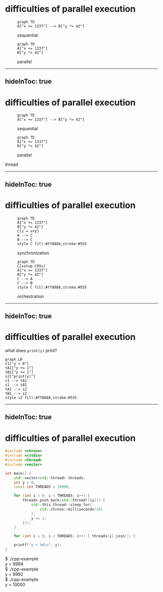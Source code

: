 # difficulties of parallel execution

<div class="flex h-80 justify-around items-end">
<figure v-click>

<div class="w-80 flex justify-center">

```mermaid
graph TD
A["x += 1337"] --> B["y *= 42"]
```
</div>
<figcaption>sequential</figcaption>
</figure>


<figure v-click>

```mermaid
graph TD
A["x += 1337"]
B["y *= 42"]
```
<figcaption>parallel</figcaption>
</figure>
</div>

<!--
### difficulties of parallel execution
- define **sequential**: executing code in order mostly only on one CPU
- define **parallel**: executing code out of order at the same time on multiple
CPUs
- **naive approach**: 2 CPUs == doubled computing power/performance
- **not true** because of:
- **orchestration**: every computing task (e.g. calculating a prime number) needs some
setup which needs to be executed sequentially (e.g. telling the other CPUs
what to do)
- **synchronization**: maybe computing task needs to combine result of multiple
CPUs
-->

---
hideInToc: true
---

# difficulties of parallel execution


<div class="flex h-80 justify-around items-end">
<figure class="invisible">

<div class="w-80 flex justify-center">

```mermaid
graph TD
A["x += 1337"] --> B["y *= 42"]
```
</div>
<figcaption>sequential</figcaption>
</figure>


<figure>

```mermaid
graph TD
A["x += 1337"]
B["y *= 42"]
```
<figcaption>parallel</figcaption>
</figure>
</div>

<div class="fixed bottom-[185px] right-[360px] italic">thread</div>

<!--
### difficulties of parallel execution
- define **sequential**: executing code in order mostly only on one CPU
- define **parallel**: executing code out of order at the same time on multiple
CPUs
- **naive approach**: 2 CPUs == doubled computing power/performance
- **not true** because of:
- **orchestration**: every computing task (e.g. calculating a prime number) needs some
setup which needs to be executed sequentially (e.g. telling the other CPUs
what to do)
- **synchronization**: maybe computing task needs to combine result of multiple
CPUs
-->

---
hideInToc: true
---

# difficulties of parallel execution

<div class="flex h-80 justify-around items-end">

<figure v-click>
<div class="w-80 flex justify-center">

```mermaid
graph TD
A["x += 1337"]
B["y *= 42"]
C[z = x+y]
A --> C
B --> C
style C fill:#ff8888,stroke:#555
```
</div>
<figcaption>synchronization</figcaption>
</figure>

<figure>

```mermaid
graph TD
C[setup CPUs]
A["x += 1337"]
B["y *= 42"]
C --> A
C --> B
style C fill:#ff8888,stroke:#555
```
<figcaption>orchestration</figcaption>
</figure>
</div>

<!--
### difficulties of parallel execution
- define **sequential**: executing code in order mostly only on one CPU
- define **parallel**: executing code out of order at the same time on multiple
CPUs
- **naive approach**: 2 CPUs == doubled computing power/performance
- **not true** because of:
- **orchestration**: every computing task (e.g. calculating a prime number) needs some
setup which needs to be executed sequentially (e.g. telling the other CPUs
what to do)
- **synchronization**: maybe computing task needs to combine result of multiple
CPUs
-->

---
hideInToc: true
---

# difficulties of parallel execution

<div class="mt-20 flex flex-col items-center w-full">

<div class="text-3xl">

what does `print(y)` print?
</div>

<div class="mt-4">

```mermaid {scale: 1.2}
graph LR
s1["y = 0"]
tA1["y += 1"]
tB1["y += 1"]
s2["print(y)"]
s1 --> tA1
s1 --> tB1
tA1 --> s2
tB1 --> s2
style s2 fill:#ff8888,stroke:#555
```
</div>

</div>

<!--
### difficulties of parallel execution
- **data race**: maybe overwriting of modified value
- example in C++: exaggerated to reveal problem
-->

---
hideInToc: true
---

# difficulties of parallel execution

<div class="flex justify-start">

```cpp {all|8-18,22}
#include <chrono>
#include <cstdio>
#include <thread>
#include <vector>

int main() {
    std::vector<std::thread> threads;
    int y = 0;
    const int THREADS = 10000;

    for (int i = 0; i < THREADS; i++) {
        threads.push_back(std::thread([&y]() {
            std::this_thread::sleep_for(
                std::chrono::milliseconds(10)
            );
            y += 1;
        }));
    }

    for (int i = 0; i < THREADS; i++) { threads[i].join(); }

    printf("y = %d\n", y);
}
```

<div class="text-3xl mt-20 ml-20 font-mono">
<div v-click>
$ ./cpp-example<br>
y = 9994
</div>

<div v-click class="mt-4">
$ ./cpp-example<br>
y = 9992
</div>

<div v-click class="mt-4">
$ ./cpp-example<br>
y = 10000
</div>
</div>

</div>

<!--
### difficulties of parallel execution
- **data race**: maybe overwriting of modified value
- example in C++: exaggerated to reveal problem
-->
